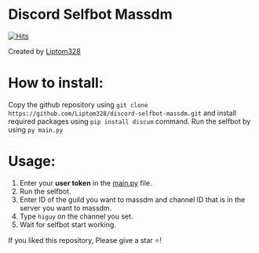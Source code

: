 # Discord Selfbot Massdm

[![Hits](https://hits.deltapapa.io/github/Liptom328/discord-selfbot-massdm.svg)](https://hits.deltapapa.io)

Created by [Liptom328](https://github.com/Liptom328)

# How to install:

Copy the github repository using `git clone https://github.com/Liptom328/discord-selfbot-massdm.git` and install required packages using `pip install discum` command. Run the selfbot by using `py main.py`

# Usage:

1. Enter your **user token** in the [main.py](https://github.com/Liptom328/discord-selfbot-massdm/blob/master/main.py) file.
2. Run the selfbot.
3. Enter ID of the guild you want to massdm and channel ID that is in the server you want to massdm.
4. Type `higuy` on the channel you set.
5. Wait for selfbot start working.

If you liked this repository, Please give a star ⭐️!


